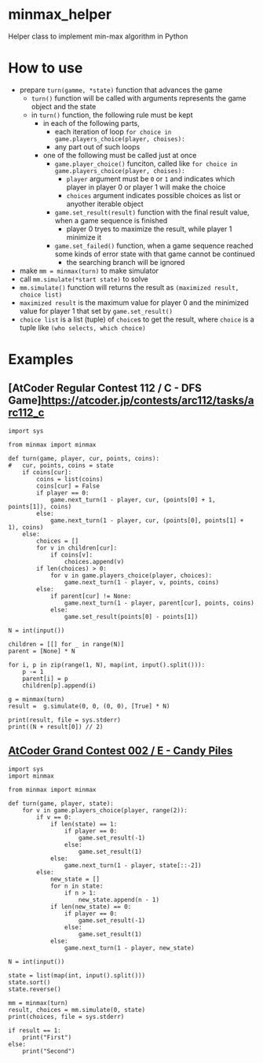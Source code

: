 # minmax_helper
Helper class to implement min-max algorithm in Python

# How to use
- prepare `turn(gamme, *state)` function that advances the game
	- `turn()` function will be called with arguments represents the game object and the state
	- in `turn()` function, the following rule must be kept
		- in each of the following parts,
			- each iteration of loop `for choice in game.players_choice(player, choises):`
			- any part out of such loops
		- one of the following must be called just at once
			- `game.player_choice()` funciton, called like `for choice in game.players_choice(player, choises):`
				- `player` argument must be `0` or `1` and indicates which player in player 0 or player 1 will make the choice
				- `choices` argument indicates possible choices as list or anyother iterable object
			- `game.set_result(result)` function with the final result value, when a game sequence is finished
				- player 0 tryes to maximize the result, while player 1 minimize it
			- `game.set_failed()` function, when a game sequence reached some kinds of error state with that game cannot be continued
				- the searching branch will be ignored
- make `mm = minmax(turn)` to make simulator
- call `mm.simulate(*start state)` to solve
- `mm.simulate()` function will returns the result as `(maximized result, choice list)`
- `maximized result` is the maximum value for player 0 and the minimized value for player 1 that set by `game.set_result()`
- `choice list` is a list (tuple) of `choice`s to get the result, where `choice` is a tuple like `(who selects, which choice)`

# Examples
## [AtCoder Regular Contest 112 / C - DFS Game]https://atcoder.jp/contests/arc112/tasks/arc112_c
```
import sys

from minmax import minmax

def turn(game, player, cur, points, coins):
#	cur, points, coins = state
	if coins[cur]:
		coins = list(coins)
		coins[cur] = False
		if player == 0:
			game.next_turn(1 - player, cur, (points[0] + 1, points[1]), coins)
		else:
			game.next_turn(1 - player, cur, (points[0], points[1] + 1), coins)
	else:
		choices = []
		for v in children[cur]:
			if coins[v]:
				choices.append(v)
		if len(choices) > 0:
			for v in game.players_choice(player, choices):
				game.next_turn(1 - player, v, points, coins)
		else:
			if parent[cur] != None:
				game.next_turn(1 - player, parent[cur], points, coins)
			else:
				game.set_result(points[0] - points[1])

N = int(input())

children = [[] for _ in range(N)]
parent = [None] * N

for i, p in zip(range(1, N), map(int, input().split())):
	p -= 1
	parent[i] = p
	children[p].append(i)

g = minmax(turn)
result =  g.simulate(0, 0, (0, 0), [True] * N)

print(result, file = sys.stderr)
print((N + result[0]) // 2)
```

## [AtCoder Grand Contest 002 / E - Candy Piles](https://atcoder.jp/contests/agc002/tasks/agc002_e)

```
import sys
import minmax

from minmax import minmax

def turn(game, player, state):
	for v in game.players_choice(player, range(2)):
		if v == 0:
			if len(state) == 1:
				if player == 0:
					game.set_result(-1)
				else:
					game.set_result(1)
			else:
				game.next_turn(1 - player, state[::-2])
		else:
			new_state = []
			for n in state:
				if n > 1:
					new_state.append(n - 1)
			if len(new_state) == 0:
				if player == 0:
					game.set_result(-1)
				else:
					game.set_result(1)
			else:
				game.next_turn(1 - player, new_state)

N = int(input())

state = list(map(int, input().split()))
state.sort()
state.reverse()

mm = minmax(turn)
result, choices = mm.simulate(0, state)
print(choices, file = sys.stderr)

if result == 1:
	print("First")
else:
	print("Second")

```

